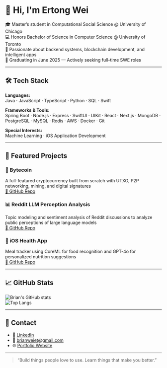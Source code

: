# 👋 Hi, I'm Ertong Wei

🎓 Master’s student in Computational Social Science @ University of Chicago  
💻 Honors Bachelor of Science in Computer Science @ University of Toronto  
🚀 Passionate about backend systems, blockchain development, and intelligent apps  
📅 Graduating in June 2025 — Actively seeking full-time SWE roles

---

## 🛠️ Tech Stack

**Languages:**  
Java · JavaScript · TypeScript · Python · SQL · Swift

**Frameworks & Tools:**  
Spring Boot · Node.js · Express · SwiftUI · UIKit · React · Next.js · MongoDB · PostgreSQL · MySQL · Redis · AWS · Docker · Git

**Special Interests:**  
Machine Learning · iOS Application Development

---

## 🔧 Featured Projects

### 🪹 Bytecoin

A full-featured cryptocurrency built from scratch with UTXO, P2P networking, mining, and digital signatures  
[🔗 GitHub Repo](https://github.com/yourusername/bytecoin)

### 📊 Reddit LLM Perception Analysis

Topic modeling and sentiment analysis of Reddit discussions to analyze public perceptions of large language models  
[🔗 GitHub Repo](https://github.com/yourusername/llm-reddit-analysis)

### 🍱️ iOS Health App

Meal tracker using CoreML for food recognition and GPT-4o for personalized nutrition suggestions  
[🔗 GitHub Repo](https://github.com/yourusername/health-tracker-ios)

---

## 📈 GitHub Stats

![Brian's GitHub stats](https://github-readme-stats.vercel.app/api?username=Brian-W00&show_icons=true&theme=github_dark&hide_rank=true)  
![Top Langs](https://github-readme-stats.vercel.app/api/top-langs/?username=Brian-W00&layout=compact&theme=github_dark)

---

## 📢 Contact

- 🔗 [LinkedIn](https://www.linkedin.com/in/ertong-wei/)
- 📧 brianweiet@gmail.com
- 🌐 [Portfolio Website](https://ertongwei.dev/)

---

> “Build things people love to use. Learn things that make you better.”
